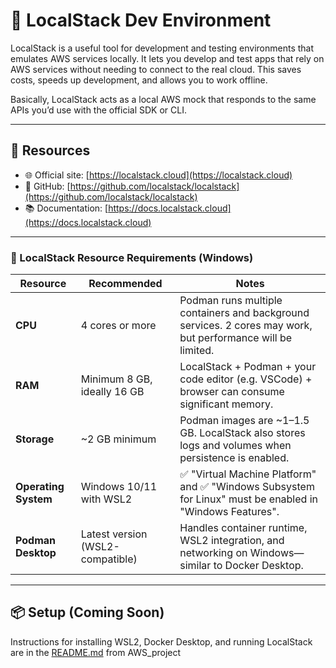 # 🧪 LocalStack Dev Environment

LocalStack is a useful tool for development and testing environments that emulates AWS services locally. It lets you develop and test apps that rely on AWS services without needing to connect to the real cloud. This saves costs, speeds up development, and allows you to work offline.

Basically, LocalStack acts as a local AWS mock that responds to the same APIs you’d use with the official SDK or CLI.

---

## 🔗 Resources

- 🌐 Official site: [https://localstack.cloud](https://localstack.cloud)  
- 🐙 GitHub: [https://github.com/localstack/localstack](https://github.com/localstack/localstack)  
- 📚 Documentation: [https://docs.localstack.cloud](https://docs.localstack.cloud)  

---

### 🧰 LocalStack Resource Requirements (Windows)

| Resource            | Recommended                     | Notes                                                                                         |
|---------------------|----------------------------------|-----------------------------------------------------------------------------------------------|
| **CPU**             | 4 cores or more                 | Podman runs multiple containers and background services. 2 cores may work, but performance will be limited. |
| **RAM**             | Minimum 8 GB, ideally 16 GB     | LocalStack + Podman + your code editor (e.g. VSCode) + browser can consume significant memory. |
| **Storage**         | ~2 GB minimum                   | Podman images are ~1–1.5 GB. LocalStack also stores logs and volumes when persistence is enabled. |
| **Operating System**| Windows 10/11 with WSL2         | ✅ "Virtual Machine Platform" and ✅ "Windows Subsystem for Linux" must be enabled in "Windows Features". |
| **Podman Desktop**  | Latest version (WSL2-compatible)| Handles container runtime, WSL2 integration, and networking on Windows—similar to Docker Desktop. |


---

## 📦 Setup (Coming Soon)

Instructions for installing WSL2, Docker Desktop, and running LocalStack are in the [README.md](../README.md) from AWS_project

